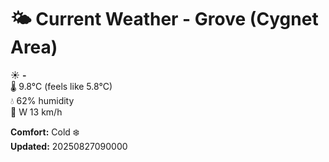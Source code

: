 # 🌤️ Current Weather - Grove (Cygnet Area)

☀️ **-**  
🌡️ 9.8°C (feels like 5.8°C)  
💧 62% humidity  
💨 W 13 km/h  

**Comfort:** Cold ❄️  
**Updated:** 20250827090000

